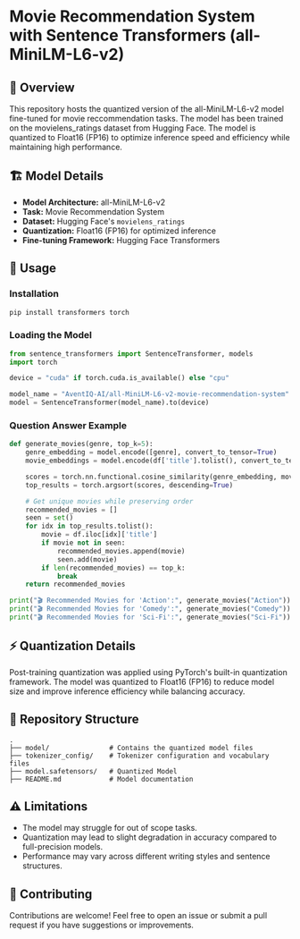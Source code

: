 # Movie Recommendation System with Sentence Transformers (all-MiniLM-L6-v2)

## 📌 Overview

This repository hosts the quantized version of the all-MiniLM-L6-v2 model fine-tuned for movie reccommendation tasks. The model has been trained on the movielens_ratings dataset from Hugging Face. The model is quantized to Float16 (FP16) to optimize inference speed and efficiency while maintaining high performance.

## 🏗 Model Details

- **Model Architecture:** all-MiniLM-L6-v2
- **Task:** Movie Recommendation System  
- **Dataset:** Hugging Face's `movielens_ratings`  
- **Quantization:** Float16 (FP16) for optimized inference  
- **Fine-tuning Framework:** Hugging Face Transformers  

## 🚀 Usage

### Installation

```bash
pip install transformers torch
```

### Loading the Model

```python
from sentence_transformers import SentenceTransformer, models
import torch

device = "cuda" if torch.cuda.is_available() else "cpu"

model_name = "AventIQ-AI/all-MiniLM-L6-v2-movie-recommendation-system"
model = SentenceTransformer(model_name).to(device)
```

### Question Answer Example

```python
def generate_movies(genre, top_k=5):
    genre_embedding = model.encode([genre], convert_to_tensor=True)
    movie_embeddings = model.encode(df['title'].tolist(), convert_to_tensor=True)

    scores = torch.nn.functional.cosine_similarity(genre_embedding, movie_embeddings)
    top_results = torch.argsort(scores, descending=True)

    # Get unique movies while preserving order
    recommended_movies = []
    seen = set()
    for idx in top_results.tolist():
        movie = df.iloc[idx]['title']
        if movie not in seen:
            recommended_movies.append(movie)
            seen.add(movie)
        if len(recommended_movies) == top_k:
            break
    return recommended_movies

print("🎬 Recommended Movies for 'Action':", generate_movies("Action"))
print("🎬 Recommended Movies for 'Comedy':", generate_movies("Comedy"))
print("🎬 Recommended Movies for 'Sci-Fi':", generate_movies("Sci-Fi"))
```

## ⚡ Quantization Details

Post-training quantization was applied using PyTorch's built-in quantization framework. The model was quantized to Float16 (FP16) to reduce model size and improve inference efficiency while balancing accuracy.

## 📂 Repository Structure

```
.
├── model/               # Contains the quantized model files
├── tokenizer_config/    # Tokenizer configuration and vocabulary files
├── model.safetensors/   # Quantized Model
├── README.md            # Model documentation
```

## ⚠️ Limitations

- The model may struggle for out of scope tasks.
- Quantization may lead to slight degradation in accuracy compared to full-precision models.
- Performance may vary across different writing styles and sentence structures.

## 🤝 Contributing

Contributions are welcome! Feel free to open an issue or submit a pull request if you have suggestions or improvements.
